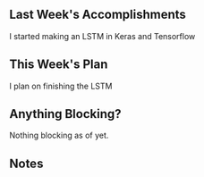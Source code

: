 ## Last Week's Accomplishments

I started making an LSTM in Keras and Tensorflow

## This Week's Plan

I plan on finishing the LSTM

## Anything Blocking?

Nothing blocking as of yet. 

## Notes
